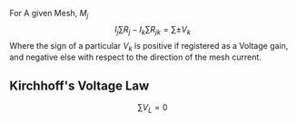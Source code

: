 For A given Mesh, $M_j$
$$I_j\sum R_{j}-I_k\sum R_{jk} = \sum \pm V_k$$
Where the sign of a particular $V_k$ is positive if registered as a Voltage gain, and negative else with respect to the direction of the mesh current.

## Kirchhoff's Voltage Law
$$\sum V_{L}=0$$

